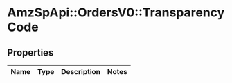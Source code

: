 # AmzSpApi::OrdersV0::TransparencyCode

## Properties
Name | Type | Description | Notes
------------ | ------------- | ------------- | -------------

